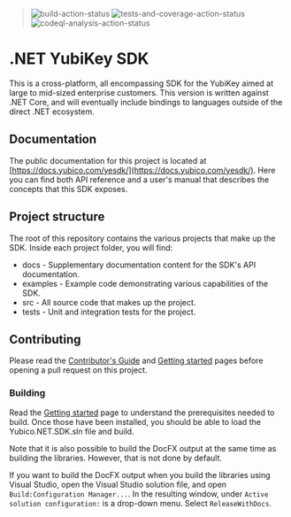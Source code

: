 <!-- Copyright 2021 Yubico AB

Licensed under the Apache License, Version 2.0 (the "License");
you may not use this file except in compliance with the License.
You may obtain a copy of the License at

    http://www.apache.org/licenses/LICENSE-2.0

Unless required by applicable law or agreed to in writing, software
distributed under the License is distributed on an "AS IS" BASIS,
WITHOUT WARRANTIES OR CONDITIONS OF ANY KIND, either express or implied.
See the License for the specific language governing permissions and
limitations under the License. -->

> ![build-action-status](https://github.com/Yubico/Yubico.NET.SDK/actions/workflows/build.yml/badge.svg?branch=develop) 
> ![tests-and-coverage-action-status](https://github.com/Yubico/Yubico.NET.SDK/actions/workflows/test-and-cover.yml/badge.svg?branch=develop) 
> ![codeql-analysis-action-status](https://github.com/Yubico/Yubico.NET.SDK/actions/workflows/codeql-analysis.yml/badge.svg?branch=develop)  


# .NET YubiKey SDK

This is a cross-platform, all encompassing SDK for the YubiKey aimed at large to mid-sized enterprise
customers. This version is written against .NET Core, and will eventually include bindings to languages
outside of the direct .NET ecosystem.

## Documentation

The public documentation for this project is located at [https://docs.yubico.com/yesdk/](https://docs.yubico.com/yesdk/).
Here you can find both API reference and a user's manual that describes the concepts that this SDK exposes.

## Project structure

The root of this repository contains the various projects that make up the SDK. Inside each project
folder, you will find:

- docs - Supplementary documentation content for the SDK's API documentation.
- examples - Example code demonstrating various capabilities of the SDK.
- src - All source code that makes up the project.
- tests - Unit and integration tests for the project.

## Contributing

Please read the [Contributor's Guide](./CONTRIBUTING.md) and [Getting started](./contributordocs/getting-started.md)
pages before opening a pull request on this project.

### Building

Read the [Getting started](./contributordocs/getting-started.md) page to understand the prerequisites needed
to build. Once those have been installed, you should be able to load the Yubico.NET.SDK.sln file and build.

Note that it is also possible to build the DocFX output at the same time as building the libraries. However,
that is not done by default.

If you want to build the DocFX output when you build the libraries using Visual Studio, open the Visual
Studio solution file, and open `Build:Configuration Manager...`. In the resulting window, under
`Active solution configuration:` is a drop-down menu. Select `ReleaseWithDocs`.
